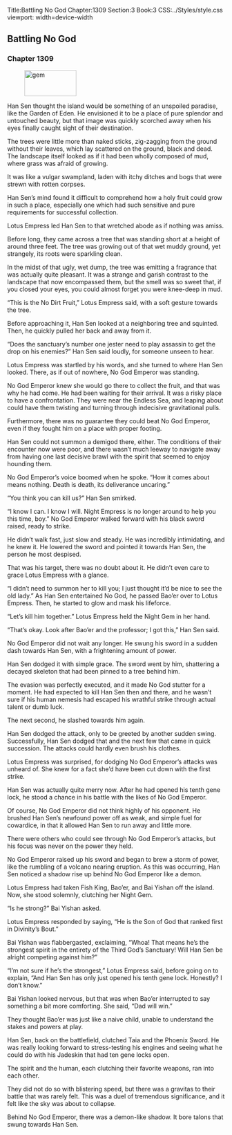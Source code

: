 Title:Battling No God 
Chapter:1309 
Section:3 
Book:3 
CSS:../Styles/style.css 
viewport: width=device-width
  
## Battling No God
### Chapter 1309 
<figure>
	<img src="../Images/gem.gif" alt="gem" id="gem" width="120" height="60" />
</figure>
  

  
  Han Sen thought the island would be something of an unspoiled paradise, like the Garden of Eden. He envisioned it to be a place of pure splendor and untouched beauty, but that image was quickly scorched away when his eyes finally caught sight of their destination.

The trees were little more than naked sticks, zig-zagging from the ground without their leaves, which lay scattered on the ground, black and dead. The landscape itself looked as if it had been wholly composed of mud, where grass was afraid of growing.

It was like a vulgar swampland, laden with itchy ditches and bogs that were strewn with rotten corpses.

Han Sen’s mind found it difficult to comprehend how a holy fruit could grow in such a place, especially one which had such sensitive and pure requirements for successful collection.

Lotus Empress led Han Sen to that wretched abode as if nothing was amiss.

Before long, they came across a tree that was standing short at a height of around three feet. The tree was growing out of that wet muddy ground, yet strangely, its roots were sparkling clean.

In the midst of that ugly, wet dump, the tree was emitting a fragrance that was actually quite pleasant. It was a strange and garish contrast to the landscape that now encompassed them, but the smell was so sweet that, if you closed your eyes, you could almost forget you were knee-deep in mud.

“This is the No Dirt Fruit,” Lotus Empress said, with a soft gesture towards the tree.

Before approaching it, Han Sen looked at a neighboring tree and squinted. Then, he quickly pulled her back and away from it.

“Does the sanctuary’s number one jester need to play assassin to get the drop on his enemies?” Han Sen said loudly, for someone unseen to hear.

Lotus Empress was startled by his words, and she turned to where Han Sen looked. There, as if out of nowhere, No God Emperor was standing.

No God Emperor knew she would go there to collect the fruit, and that was why he had come. He had been waiting for their arrival. It was a risky place to have a confrontation. They were near the Endless Sea, and leaping about could have them twisting and turning through indecisive gravitational pulls.

Furthermore, there was no guarantee they could beat No God Emperor, even if they fought him on a place with proper footing.

Han Sen could not summon a demigod there, either. The conditions of their encounter now were poor, and there wasn’t much leeway to navigate away from having one last decisive brawl with the spirit that seemed to enjoy hounding them.

No God Emperor’s voice boomed when he spoke. “How it comes about means nothing. Death is death, its deliverance uncaring.”

“You think you can kill us?” Han Sen smirked.

“I know I can. I know I will. Night Empress is no longer around to help you this time, boy.” No God Emperor walked forward with his black sword raised, ready to strike.

He didn’t walk fast, just slow and steady. He was incredibly intimidating, and he knew it. He lowered the sword and pointed it towards Han Sen, the person he most despised.

That was his target, there was no doubt about it. He didn’t even care to grace Lotus Empress with a glance.

“I didn’t need to summon her to kill you; I just thought it’d be nice to see the old lady.” As Han Sen entertained No God, he passed Bao’er over to Lotus Empress. Then, he started to glow and mask his lifeforce.

“Let’s kill him together.” Lotus Empress held the Night Gem in her hand.

“That’s okay. Look after Bao’er and the professor; I got this,” Han Sen said.

No God Emperor did not wait any longer. He swung his sword in a sudden dash towards Han Sen, with a frightening amount of power.

Han Sen dodged it with simple grace. The sword went by him, shattering a decayed skeleton that had been pinned to a tree behind him.

The evasion was perfectly executed, and it made No God stutter for a moment. He had expected to kill Han Sen then and there, and he wasn’t sure if his human nemesis had escaped his wrathful strike through actual talent or dumb luck.

The next second, he slashed towards him again.

Han Sen dodged the attack, only to be greeted by another sudden swing. Successfully, Han Sen dodged that and the next few that came in quick succession. The attacks could hardly even brush his clothes.

Lotus Empress was surprised, for dodging No God Emperor’s attacks was unheard of. She knew for a fact she’d have been cut down with the first strike.

Han Sen was actually quite merry now. After he had opened his tenth gene lock, he stood a chance in his battle with the likes of No God Emperor.

Of course, No God Emperor did not think highly of his opponent. He brushed Han Sen’s newfound power off as weak, and simple fuel for cowardice, in that it allowed Han Sen to run away and little more.

There were others who could see through No God Emperor’s attacks, but his focus was never on the power they held.

No God Emperor raised up his sword and began to brew a storm of power, like the rumbling of a volcano nearing eruption. As this was occurring, Han Sen noticed a shadow rise up behind No God Emperor like a demon.

Lotus Empress had taken Fish King, Bao’er, and Bai Yishan off the island. Now, she stood solemnly, clutching her Night Gem.

“Is he strong?” Bai Yishan asked.

Lotus Empress responded by saying, “He is the Son of God that ranked first in Divinity’s Bout.”

Bai Yishan was flabbergasted, exclaiming, “Whoa! That means he’s the strongest spirit in the entirety of the Third God’s Sanctuary! Will Han Sen be alright competing against him?”

“I’m not sure if he’s the strongest,” Lotus Empress said, before going on to explain, “And Han Sen has only just opened his tenth gene lock. Honestly? I don’t know.”

Bai Yishan looked nervous, but that was when Bao’er interrupted to say something a bit more comforting. She said, “Dad will win.”

They thought Bao’er was just like a naive child, unable to understand the stakes and powers at play.

Han Sen, back on the battlefield, clutched Taia and the Phoenix Sword. He was really looking forward to stress-testing his engines and seeing what he could do with his Jadeskin that had ten gene locks open.

The spirit and the human, each clutching their favorite weapons, ran into each other.

They did not do so with blistering speed, but there was a gravitas to their battle that was rarely felt. This was a duel of tremendous significance, and it felt like the sky was about to collapse.

Behind No God Emperor, there was a demon-like shadow. It bore talons that swung towards Han Sen.
